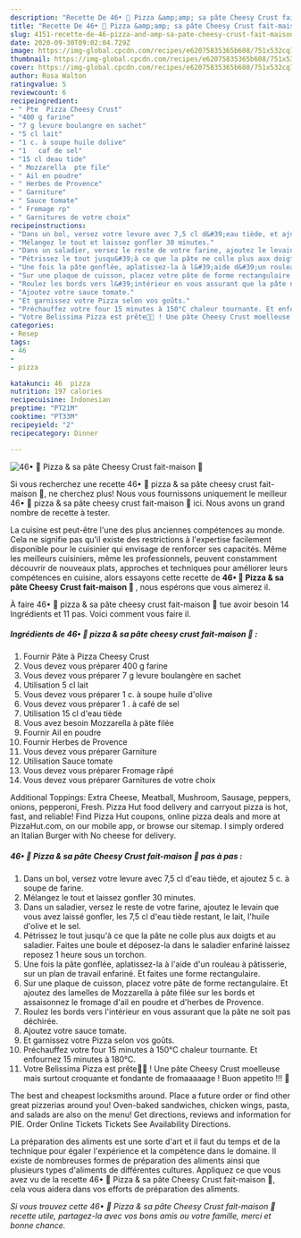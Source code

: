 ```yaml
---
description: "Recette De 46• 🍕 Pizza &amp;amp; sa pâte Cheesy Crust fait-maison 🧀"
title: "Recette De 46• 🍕 Pizza &amp;amp; sa pâte Cheesy Crust fait-maison 🧀"
slug: 4151-recette-de-46-pizza-and-amp-sa-pate-cheesy-crust-fait-maison
date: 2020-09-30T09:02:04.729Z
image: https://img-global.cpcdn.com/recipes/e62075835365b608/751x532cq70/46•-🍕-pizza-sa-pate-cheesy-crust-fait-maison-🧀-photo-principale-de-la-recette.jpg
thumbnail: https://img-global.cpcdn.com/recipes/e62075835365b608/751x532cq70/46•-🍕-pizza-sa-pate-cheesy-crust-fait-maison-🧀-photo-principale-de-la-recette.jpg
cover: https://img-global.cpcdn.com/recipes/e62075835365b608/751x532cq70/46•-🍕-pizza-sa-pate-cheesy-crust-fait-maison-🧀-photo-principale-de-la-recette.jpg
author: Rosa Walton
ratingvalue: 5
reviewcount: 6
recipeingredient:
- " Pte  Pizza Cheesy Crust"
- "400 g farine"
- "7 g levure boulangre en sachet"
- "5 cl lait"
- "1 c. à soupe huile dolive"
- "1   caf de sel"
- "15 cl deau tide"
- " Mozzarella  pte file"
- " Ail en poudre"
- " Herbes de Provence"
- " Garniture"
- " Sauce tomate"
- " Fromage rp"
- " Garnitures de votre choix"
recipeinstructions:
- "Dans un bol, versez votre levure avec 7,5 cl d&#39;eau tiède, et ajoutez 5 c. à soupe de farine."
- "Mélangez le tout et laissez gonfler 30 minutes."
- "Dans un saladier, versez le reste de votre farine, ajoutez le levain que vous avez laissé gonfler, les 7,5 cl d&#39;eau tiède restant, le lait, l&#39;huile d&#39;olive et le sel."
- "Pétrissez le tout jusqu&#39;à ce que la pâte ne colle plus aux doigts et au saladier. Faites une boule et déposez-la dans le saladier enfariné laissez reposez 1 heure sous un torchon."
- "Une fois la pâte gonflée, aplatissez-la à l&#39;aide d&#39;un rouleau à pâtisserie, sur un plan de travail enfariné. Et faites une forme rectangulaire."
- "Sur une plaque de cuisson, placez votre pâte de forme rectangulaire. Et ajoutez des lamelles de Mozzarella à pâte filée sur les bords et assaisonnez le fromage d&#39;ail en poudre et d&#39;herbes de Provence."
- "Roulez les bords vers l&#39;intérieur en vous assurant que la pâte ne soit pas déchirée."
- "Ajoutez votre sauce tomate."
- "Et garnissez votre Pizza selon vos goûts."
- "Préchauffez votre four 15 minutes à 150°C chaleur tournante. Et enfournez 15 minutes à 180°C."
- "Votre Belissima Pizza est prête👌🏽 ! Une pâte Cheesy Crust moelleuse mais surtout croquante et fondante de fromaaaaage ! Buon appetito !!! 🍕"
categories:
- Resep
tags:
- 46
- 
- pizza

katakunci: 46  pizza 
nutrition: 197 calories
recipecuisine: Indonesian
preptime: "PT21M"
cooktime: "PT33M"
recipeyield: "2"
recipecategory: Dinner

---
```



![46• 🍕 Pizza &amp; sa pâte Cheesy Crust fait-maison 🧀](https://img-global.cpcdn.com/recipes/e62075835365b608/751x532cq70/46•-🍕-pizza-sa-pate-cheesy-crust-fait-maison-🧀-photo-principale-de-la-recette.jpg)

Si vous recherchez une recette 46• 🍕 pizza &amp; sa pâte cheesy crust fait-maison 🧀, ne cherchez plus! Nous vous fournissons uniquement le meilleur 46• 🍕 pizza &amp; sa pâte cheesy crust fait-maison 🧀 ici. Nous avons un grand nombre de recette à tester.

La cuisine est peut-être l'une des plus anciennes compétences au monde. Cela ne signifie pas qu'il existe des restrictions à l'expertise facilement disponible pour le cuisinier qui envisage de renforcer ses capacités. Même les meilleurs cuisiniers, même les professionnels, peuvent constamment découvrir de nouveaux plats, approches et techniques pour améliorer leurs compétences en cuisine, alors essayons cette recette de <strong> 46• 🍕 Pizza &amp; sa pâte Cheesy Crust fait-maison 🧀 </strong>, nous espérons que vous aimerez il.

<!--inarticleads1-->

À faire 46• 🍕 pizza &amp; sa pâte cheesy crust fait-maison 🧀 tue avoir besoin 14 Ingrédients et 11 pas. Voici comment vous faire il.

##### Ingrédients de 46• 🍕 pizza &amp; sa pâte cheesy crust fait-maison 🧀 :

1. Fournir  Pâte à Pizza Cheesy Crust
1. Vous devez vous préparer 400 g farine
1. Vous devez vous préparer 7 g levure boulangère en sachet
1. Utilisation 5 cl lait
1. Vous devez vous préparer 1 c. à soupe huile d&#39;olive
1. Vous devez vous préparer 1 . à café de sel
1. Utilisation 15 cl d&#39;eau tiède
1. Vous avez besoin  Mozzarella à pâte filée
1. Fournir  Ail en poudre
1. Fournir  Herbes de Provence
1. Vous devez vous préparer  Garniture
1. Utilisation  Sauce tomate
1. Vous devez vous préparer  Fromage râpé
1. Vous devez vous préparer  Garnitures de votre choix


Additional Toppings: Extra Cheese, Meatball, Mushroom, Sausage, peppers, onions, pepperoni, Fresh. Pizza Hut food delivery and carryout pizza is hot, fast, and reliable! Find Pizza Hut coupons, online pizza deals and more at PizzaHut.com, on our mobile app, or browse our sitemap. I simply ordered an Italian Burger with No cheese for delivery. 

<!--inarticleads2-->

##### 46• 🍕 Pizza &amp; sa pâte Cheesy Crust fait-maison 🧀 pas à pas :

1. Dans un bol, versez votre levure avec 7,5 cl d&#39;eau tiède, et ajoutez 5 c. à soupe de farine.
1. Mélangez le tout et laissez gonfler 30 minutes.
1. Dans un saladier, versez le reste de votre farine, ajoutez le levain que vous avez laissé gonfler, les 7,5 cl d&#39;eau tiède restant, le lait, l&#39;huile d&#39;olive et le sel.
1. Pétrissez le tout jusqu&#39;à ce que la pâte ne colle plus aux doigts et au saladier. Faites une boule et déposez-la dans le saladier enfariné laissez reposez 1 heure sous un torchon.
1. Une fois la pâte gonflée, aplatissez-la à l&#39;aide d&#39;un rouleau à pâtisserie, sur un plan de travail enfariné. Et faites une forme rectangulaire.
1. Sur une plaque de cuisson, placez votre pâte de forme rectangulaire. Et ajoutez des lamelles de Mozzarella à pâte filée sur les bords et assaisonnez le fromage d&#39;ail en poudre et d&#39;herbes de Provence.
1. Roulez les bords vers l&#39;intérieur en vous assurant que la pâte ne soit pas déchirée.
1. Ajoutez votre sauce tomate.
1. Et garnissez votre Pizza selon vos goûts.
1. Préchauffez votre four 15 minutes à 150°C chaleur tournante. Et enfournez 15 minutes à 180°C.
1. Votre Belissima Pizza est prête👌🏽 ! Une pâte Cheesy Crust moelleuse mais surtout croquante et fondante de fromaaaaage ! Buon appetito !!! 🍕


The best and cheapest locksmiths around. Place a future order or find other great pizzerias around you! Oven-baked sandwiches, chicken wings, pasta, and salads are also on the menu! Get directions, reviews and information for PIE. Order Online Tickets Tickets See Availability Directions. 

<!--inarticleads1-->

<p>
La préparation des aliments est une sorte d'art et il faut du temps et de la technique pour égaler l'expérience et la compétence dans le domaine. Il existe de nombreuses formes de préparation des aliments ainsi que plusieurs types d'aliments de différentes cultures. Appliquez ce que vous avez vu de la recette 46• 🍕 Pizza &amp; sa pâte Cheesy Crust fait-maison 🧀, cela vous aidera dans vos efforts de préparation des aliments.
</p>

<p>
<i>Si vous trouvez cette 46• 🍕 Pizza &amp; sa pâte Cheesy Crust fait-maison 🧀 recette utile, partagez-la avec vos bons amis ou votre famille, merci et bonne chance.</i>
</p>
